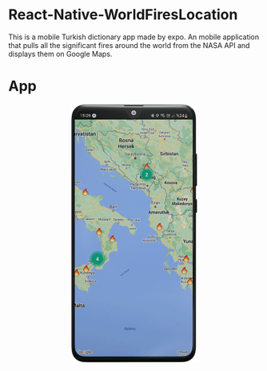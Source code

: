 # React-Native-WorldFiresLocation
This is a mobile Turkish dictionary app made by expo. An mobile application that pulls all the significant fires around the world from the NASA API and displays them on Google Maps.
# App
<P align="center"><img src="https://github.com/KadirShn/React-Native-WorldFiresLocation/blob/main/WorldFiresLocApp/assets/fireloc.gif" width="50%" height="50%"  /></p>
